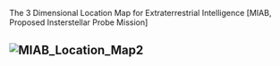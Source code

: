 The 3 Dimensional Location Map for Extraterrestrial Intelligence [MIAB, Proposed Insterstellar Probe Mission]

![MIAB_Location_Map2](https://user-images.githubusercontent.com/72024767/223505259-f8aa999e-c480-48c6-bce8-7c349bdb74f3.png)
----------------------------------------------------------------------------------------------------------------------------




